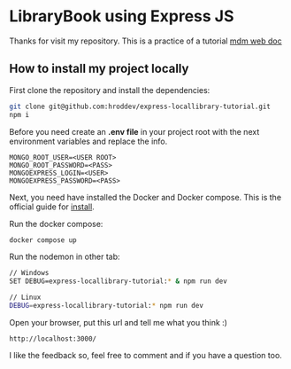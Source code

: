 # LibraryBook using Express JS

Thanks for visit my repository.  This is a practice of a tutorial [mdm web doc](https://developer.mozilla.org/en-US/docs/Learn/Server-side/Express_Nodejs/Tutorial_local_library_website)

## How to install my project locally

First clone the repository and install the dependencies:

```bash
git clone git@github.com:hroddev/express-locallibrary-tutorial.git
npm i
```
Before you need create an **.env file** in your project root with the next environment variables and replace the info.

```env
MONGO_ROOT_USER=<USER ROOT>
MONGO_ROOT_PASSWORD=<PASS>
MONGOEXPRESS_LOGIN=<USER>
MONGOEXPRESS_PASSWORD=<PASS>
```
Next, you need have installed the Docker and Docker compose. This is the official guide for [install](https://docs.docker.com/desktop/).

Run the docker compose:

```bash
docker compose up
```

Run the nodemon in other tab:
```bash
// Windows
SET DEBUG=express-locallibrary-tutorial:* & npm run dev

// Linux
DEBUG=express-locallibrary-tutorial:* npm run dev
```
Open your browser, put this url and tell me what you think :)
```url
http://localhost:3000/
```
I like the feedback so, feel free to comment and if you have a question too.
